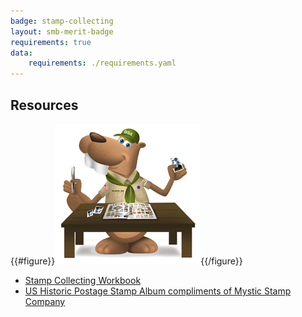 ```yaml
---
badge: stamp-collecting
layout: smb-merit-badge
requirements: true
data:
    requirements: ./requirements.yaml
---
```


## Resources

{{#figure}}<img src="stamp-collecting-bucky.jpg" class="W(100%)" />{{/figure}}
* [Stamp Collecting Workbook](stamp-collecting-workbook.pdf)
* [US Historic Postage Stamp Album compliments of Mystic Stamp Company](mystic-stamp-company-historic-postage-stamps-2024.pdf)
